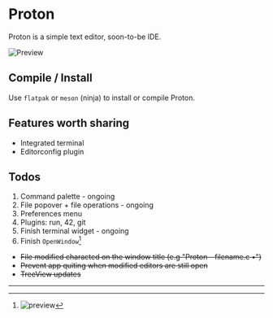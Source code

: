 # Proton

Proton is a simple text editor, soon-to-be IDE.

![Preview](https://imgur.com/AmzmMmn.png)

## Compile / Install
Use `flatpak` or `meson` (ninja) to install or compile Proton.

## Features worth sharing
- Integrated terminal
- Editorconfig plugin

## Todos
1. Command palette - ongoing
2. File popover + file operations - ongoing
3. Preferences menu
4. Plugins: run, 42, git
5. Finish terminal widget - ongoing
6. Finish `OpenWindow`[^1]

- ~~File modified characted on the window title (e.g "Proton - filename.c •")~~
- ~~Prevent app quiting when modified editors are still open~~
- ~~TreeView updates~~

---

[^1]: ![preview](https://imgur.com/62uOokF.png)
